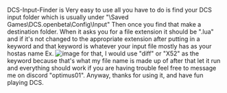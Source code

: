 DCS-Input-Finder is Very easy to use all you have to do is find your DCS input folder which is usually under "\Saved Games\DCS.openbeta\Config\Input" Then once you find that make a destination folder. When it asks you for a file extension it should be ".lua" 
and if it's not changed to the appropriate extension after putting in a keyword and that keyword is whatever your input file mostly has as your hostas name 
Ex. ![image](https://github.com/boboman12598/DCS-Input-Finder/assets/65325762/c69cf72d-71da-43f0-898f-5761222f922a)
for that, I would use "diff" or "X52" as the keyword because that's what my file name is made up of after that let it run and everything should work if you are having trouble feel free to message me on discord "optimus01".
Anyway, thanks for using it, and have fun playing DCS.
